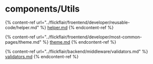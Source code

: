 # components/Utils



{% content-ref url="../flickflair/froentend/developer/reusable-code/helper.md" %}
[helper.md](../flickflair/froentend/developer/reusable-code/helper.md)
{% endcontent-ref %}



{% content-ref url="../flickflair/froentend/developer/most-common-pages/theme.md" %}
[theme.md](../flickflair/froentend/developer/most-common-pages/theme.md)
{% endcontent-ref %}



{% content-ref url="../flickflair/backend/middleware/validators.md" %}
[validators.md](../flickflair/backend/middleware/validators.md)
{% endcontent-ref %}
